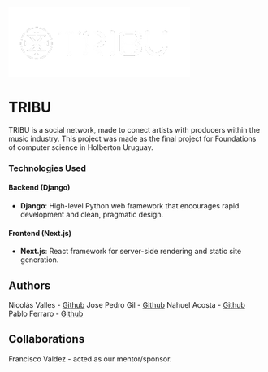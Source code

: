 ![Logo](frontend/public/images/logo.png)

# TRIBU
TRIBU is a social network, made to conect artists with producers within the music industry.
This project was made as the final project for Foundations of computer science in Holberton Uruguay.

### Technologies Used

#### Backend (Django)

- **Django**: High-level Python web framework that encourages rapid development and clean, pragmatic design.

#### Frontend (Next.js)

- **Next.js**: React framework for server-side rendering and static site generation.

## Authors
Nicolás Valles - [Github](https://github.com/NicoV00)
Jose Pedro Gil - [Github](https://github.com/JOTALGS)
Nahuel Acosta - [Github](https://github.com/)
Pablo Ferraro - [Github](https://github.com/)
## Collaborations
Francisco Valdez - acted as our mentor/sponsor.

